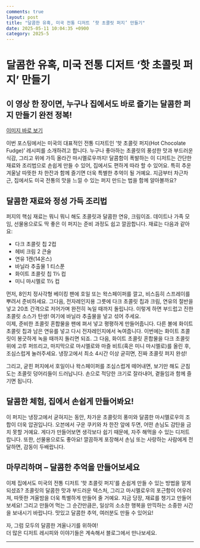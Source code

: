 ```yaml
---
comments: true
layout: post
title: "달콤한 유혹, 미국 전통 디저트 ‘핫 초콜릿 퍼지’ 만들기"
date: 2025-05-11 10:04:35 +0900
category: 2025-5
---
```


# 달콤한 유혹, 미국 전통 디저트 ‘핫 초콜릿 퍼지’ 만들기

## 이 영상 한 장이면, 누구나 집에서도 바로 즐기는 달콤한 퍼지 만들기 완전 정복!  
[이미지 바로 보기](https://www.themealdb.com/images/media/meals/xrysxr1483568462.jpg)

이번 포스팅에서는 미국의 대표적인 전통 디저트인 ‘핫 초콜릿 퍼지(Hot Chocolate Fudge)’ 레시피를 소개하려고 합니다. 누구나 좋아하는 초콜릿의 풍성한 맛과 부드러운 식감, 그리고 위에 가득 올라간 마시멜로우까지! 달콤함이 폭발하는 이 디저트는 간단한 재료와 조리법으로 손쉽게 만들 수 있어, 집에서도 편하게 따라 할 수 있어요. 특히 추운 겨울날 따뜻한 차 한잔과 함께 즐기면 더욱 특별한 추억이 될 거예요. 지금부터 차근차근, 집에서도 미국 전통의 맛을 느낄 수 있는 퍼지 만드는 법을 함께 알아볼까요?

## 달콤한 재료와 정성 가득 조리법  
퍼지의 핵심 재료는 뭐니 뭐니 해도 초콜릿과 달콤한 연유, 크림이죠. 데이트나 가족 모임, 선물용으로도 딱 좋은 이 퍼지는 준비 과정도 쉽고 깔끔합니다. 재료는 다음과 같아요:  
- 다크 초콜릿 칩 2컵  
- 헤비 크림 2 큰술  
- 연유 1캔(14온스)  
- 바닐라 추출물 1 티스푼  
- 화이트 초콜릿 칩 1⅓ 컵  
- 미니 마시멜로 1½ 컵  

먼저, 8인치 정사각형 베이킹 팬에 호일 또는 왁스페이퍼를 깔고, 비스듬히 스프레이를 뿌려서 준비하세요. 그다음, 전자레인지용 그릇에 다크 초콜릿 칩과 크림, 연유의 절반을 넣고 20초 간격으로 저어가며 완전히 녹일 때까지 돌립니다. 이렇게 하면 부드럽고 진한 초콜릿 소스가 탄생! 여기에 바닐라 추출물을 넣고 섞어 주세요.  
이제, 준비한 초콜릿 혼합물을 팬에 펴서 넣고 평평하게 만들어줍니다. 다른 볼에 화이트 초콜릿 칩과 남은 연유를 넣고 다시 전자레인지에서 녹여줍니다. 이번에는 화이트 초콜릿이 봉긋하게 녹을 때까지 돌리면 되죠. 그 다음, 화이트 초콜릿 혼합물을 다크 초콜릿 위에 고루 퍼뜨리고, 마지막으로 마시멜로와 마즐 비트(혹은 미니 마시멜로)를 올린 후, 조심스럽게 눌러주세요. 냉장고에서 최소 4시간 이상 굳히면, 진짜 초콜릿 퍼지 완성!  

그리고, 굳힌 퍼지에서 호일이나 왁스페이퍼를 조심스럽게 떼어내면, 보기만 해도 군침 도는 초콜릿 덩어리들이 드러납니다. 손으로 적당한 크기로 잘라내어, 곁들임과 함께 즐기면 됩니다.  

## 달콤한 체험, 집에서 손쉽게 만들어봐요!  
이 퍼지는 냉장고에서 굳혀지는 동안, 차가운 초콜릿의 풍미와 달콤한 마시멜로우의 조합이 더욱 압권입니다. 오븐에서 구운 쿠키와 차 한잔 앞에 두면, 어떤 손님도 감탄을 금치 못할 거예요. 게다가 만들어보면 생각보다 쉽기 때문에, 자주 해먹을 수 있는 디저트랍니다. 또한, 선물용으로도 좋아요! 깔끔하게 포장해서 손님 또는 사랑하는 사람에게 전달하면, 감동이 두배랍니다.

## 마무리하며 – 달콤한 추억을 만들어보세요  
이제 집에서도 미국의 전통 디저트 ‘핫 초콜릿 퍼지’를 손쉽게 만들 수 있는 방법을 알게 되셨죠? 초콜릿의 달콤한 맛과 부드러운 텍스처, 그리고 마시멜로우의 포근함이 어우러져, 따뜻한 겨울밤을 더욱 특별하게 만들어 줄 거예요. 지금 당장, 재료를 챙기고 만들어 보세요! 그리고 만들어 먹는 그 순간만큼은, 일상의 소소한 행복을 만끽하는 소중한 시간을 보내시기 바랍니다. 맛있고 달콤한 추억, 여러분도 만들 수 있어요! 

자, 그럼 모두의 달콤한 겨울나기를 위하여!  
더 많은 디저트 레시피와 이야기들은 계속해서 블로그에서 만나보세요.  

---